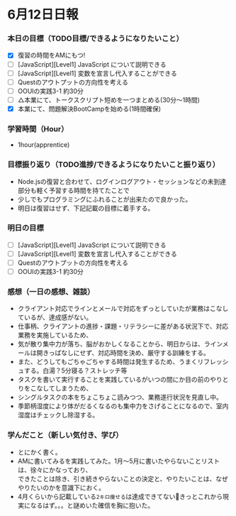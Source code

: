 # 6月12日日報

### **本日の目標（TODO目標/できるようになりたいこと）**
- [x] 復習の時間をAMにもつ!
- [ ] [JavaScript][Level1] JavaScript について説明できる
- [ ] [JavaScript][Level1] 変数を宣言し代入することができる
- [ ] Questのアウトプットの方向性を考える
- [ ] OOUIの実践3-1 約30分
- [ ] △本業にて、トークスクリプト短めを一つまとめる(30分〜1時間)
- [x] 本業にて、問題解決BootCampを始める(1時間確保)

### **学習時間（Hour）**
- 1hour(apprentice)

### **目標振り返り（TODO進捗/できるようになりたいこと振り返り）**
- Node.jsの復習と合わせて、ログインログアウト・セッションなどの未到達部分も軽く予習する時間を持てたことで
- 少しでもプログラミングにふれることが出来たので良かった。
- 明日は復習はせず、下記記載の目標に着手する。

### **明日の目標**
- [ ] [JavaScript][Level1] JavaScript について説明できる
- [ ] [JavaScript][Level1] 変数を宣言し代入することができる
- [ ] Questのアウトプットの方向性を考える
- [ ] OOUIの実践3-1 約30分

### **感想（一日の感想、雑談）**
- クライアント対応でラインとメールで対応をずっとしていたが業務はこなしているが、達成感がない。
- 仕事柄、クライアントの進捗・課題・リテラシーに差がある状況下で、対応業務を実施しているため、
- 気が散り集中力が落ち、脳がおかしくなることから、明日からは、ラインメールは開きっぱなしにせず、対応時間を決め、厳守する訓練をする。
- また、どうしてもごちゃごちゃする時間は発生するため、うまくリフレッシュする。白湯？5分寝る？ストレッチ等
- タスクを書いて実行することを実践しているがいつの間にか目の前のやりとりをこなしてしまうため、
- シングルタスクの本をちょこちょこ読みつつ、業務遂行状況を見直し中。
- 季節柄湿度により体がだるくなるのも集中力をさげることになるので、室内湿度はチェックし除湿する。

### **学んだこと（新しい気付き、学び）**
- とにかく書く。
- AMに書いてみるを実践してみた。1月〜5月に書いたやらないことリストは、徐々にかなっており、  
できたことは除き、引き続きやらないことの決定と、やりたいことは、なぜやりたいのかを意識下におく。
- 4月くらいから記載している`2キロ痩せる`は達成できてない👼きっとこれから現実になるはず。。。と謎めいた確信を胸に抱いた。